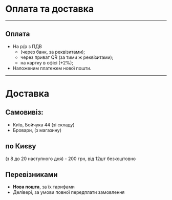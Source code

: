 # Оплата та доставка

---

## Оплата

- На р/р з ПДВ
  - (через банк, за реквізитами);
  - через приват QR (за тими ж реквізитами);
  - на картку в офісі (+2%);
- Наложеним платежем нової пошти.

---

# Доставка

## Cамовивіз:

- Київ, Бойчука 44 (зі складу)
- Бровари, (з магазину)

## по Києву

(з 8 до 20 наступного дня) - 200 грн, від 12шт безкоштовно

## Перевізниками

- **Нова пошта**, за їх тарифами
- Делівері, за умови повної передплати замовлення
